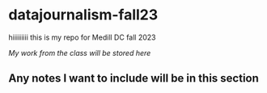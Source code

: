 # datajournalism-fall23

hiiiiiiiii this is my repo for Medill DC fall 2023

*My work from the class will be stored here*

## Any notes I want to include will be in this section 
